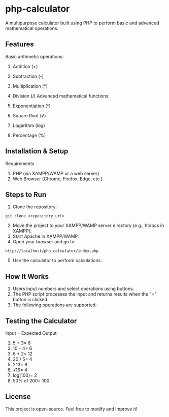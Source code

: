 # php-calculator
A multipurpose calculator built using PHP to perform basic and advanced mathematical operations.
## Features
Basic arithmetic operations:
1.	Addition (+)
2.	Subtraction (-)
3.	Multiplication (*)
4.	Division (/)
Advanced mathematical functions:

1.	Exponentiation (^)
2.	Square Root (√)
3.	Logarithm (log)
4.	Percentage (%)
## Installation & Setup
Requirements
1.	PHP (via XAMPP/WAMP or a web server)
2.	Web Browser (Chrome, Firefox, Edge, etc.)
## Steps to Run
1.	Clone the repository:
```
git clone <repository_url>
```
2.	Move the project to your XAMPP/WAMP server directory (e.g., htdocs in XAMPP).
3.	Start Apache in XAMPP/WAMP.
4.	Open your browser and go to:
```
http://localhost/php_calculator/index.php
```
5.	Use the calculator to perform calculations.
## How It Works
1.	Users input numbers and select operations using buttons.
2.	The PHP script processes the input and returns results when the "=" button is clicked.
3.	The following operations are supported:
## Testing the Calculator
Input = Expected Output
1.	5 + 3= 8
2.	10 – 4= 6
3.	6 * 2= 12
4.	20 / 5= 4
5.	2^3= 8
6.	√16= 4
7.	log(100)= 2
8.	50% of 200= 100
## License
This project is open-source. Feel free to modify and improve it!

